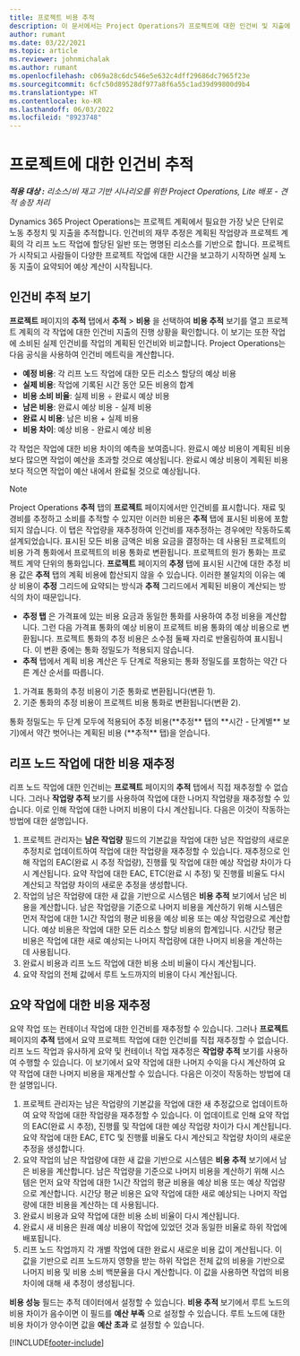 ```yaml
---
title: 프로젝트 비용 추적
description: 이 문서에서는 Project Operations가 프로젝트에 대한 인건비 및 지출에 대한 진행 상황을 추적하는 방법에 대한 정보를 제공합니다.
author: rumant
ms.date: 03/22/2021
ms.topic: article
ms.reviewer: johnmichalak
ms.author: rumant
ms.openlocfilehash: c069a28c6dc546e5e632c4dff29686dc7965f23e
ms.sourcegitcommit: 6cfc50d89528df977a8f6a55c1ad39d99800d9b4
ms.translationtype: HT
ms.contentlocale: ko-KR
ms.lasthandoff: 06/03/2022
ms.locfileid: "8923748"
---
```

# <a name="labor-cost-tracking-on-projects"></a>프로젝트에 대한 인건비 추적

_**적용 대상 :** 리소스/비 재고 기반 시나리오를 위한 Project Operations, Lite 배포 - 견적 송장 처리_

Dynamics 365 Project Operations는 프로젝트 계획에서 필요한 가장 낮은 단위로 노동 추정치 및 지출을 추적합니다. 인건비의 재무 추정은 계획된 작업량과 프로젝트 계획의 각 리프 노드 작업에 할당된 일반 또는 명명된 리소스를 기반으로 합니다. 프로젝트가 시작되고 사람들이 다양한 프로젝트 작업에 대한 시간을 보고하기 시작하면 실제 노동 지출이 요약되어 예상 계산이 시작됩니다.

## <a name="labor-cost-tracking-view"></a>인건비 추적 보기

**프로젝트** 페이지의 **추적** 탭에서 **추적** > **비용** 을 선택하여 **비용 추적** 보기를 열고 프로젝트 계획의 각 작업에 대한 인건비 지출의 진행 상황을 확인합니다. 이 보기는 또한 작업에 소비된 실제 인건비를 작업의 계획된 인건비와 비교합니다. Project Operations는 다음 공식을 사용하여 인건비 메트릭을 계산합니다.

- **예정 비용**: 각 리프 노드 작업에 대한 모든 리소스 할당의 예상 비용
- **실제 비용**: 작업에 기록된 시간 동안 모든 비용의 합계
- **비용 소비 비율**: 실제 비용 ÷ 완료시 예상 비용
- **남은 비용**: 완료시 예상 비용 - 실제 비용
- **완료 시 비용**: 남은 비용 + 실제 비용
- **비용 차이**: 예상 비용 - 완료시 예상 비용

각 작업은 작업에 대한 비용 차이의 예측을 보여줍니다. 완료시 예상 비용이 계획된 비용보다 많으면 작업이 예산을 초과할 것으로 예상됩니다. 완료시 예상 비용이 계획된 비용보다 적으면 작업이 예산 내에서 완료될 것으로 예상됩니다.

>[!NOTE]
> Project Operations **추적** 탭의 **프로젝트** 페이지에서만 인건비를 표시합니다. 재료 및 경비를 추정하고 소비를 추적할 수 있지만 이러한 비용은 **추적** 탭에 표시된 비용에 포함되지 않습니다. 이 탭은 작업량을 재추정하여 인건비를 재추정하는 경우에만 작동하도록 설계되었습니다.
표시된 모든 비용 금액은 비용 요금을 결정하는 데 사용된 프로젝트의 비용 가격 통화에서 프로젝트의 비용 통화로 변환됩니다. 프로젝트의 원가 통화는 프로젝트 계약 단위의 통화입니다. **프로젝트** 페이지의 **추정** 탭에 표시된 시간에 대한 추정 비용 값은 **추적** 탭의 계획 비용에 합산되지 않을 수 있습니다. 이러한 불일치의 이유는 예상 비용이 **추정** 그리드에 요약되는 방식과 **추적** 그리드에서 계획된 비용이 계산되는 방식의 차이 때문입니다. 
>
> - **추정 탭** 은 가격표에 있는 비용 요금과 동일한 통화를 사용하여 추정 비용을 계산합니다. 그런 다음 가격표 통화의 예상 비용이 프로젝트 비용 통화의 예상 비용으로 변환됩니다. 프로젝트 통화의 추정 비용은 소수점 둘째 자리로 반올림하여 표시됩니다. 이 변환 중에는 통화 정밀도가 적용되지 않습니다. 
> - **추적** 탭에서 계획 비용 계산은 두 단계로 적용되는 통화 정밀도를 포함하는 약간 다른 계산 순서를 따릅니다. 
   ><ol>
   ><li>가격표 통화의 추정 비용이 기준 통화로 변환됩니다(변환 1).</li>
   ><li>기준 통화의 추정 비용이 프로젝트 비용 통화로 변환됩니다(변환 2). </li>
   ></ol>
   >통화 정밀도는 두 단계 모두에 적용되어 추정 비용(**추정** 탭의 **시간 - 단계별** 보기)에서 약간 벗어나는 계획된 비용 (**추적** 탭)을 얻습니다. 
   
## <a name="reprojecting-costs-on-leaf-node-tasks"></a>리프 노드 작업에 대한 비용 재추정

리프 노드 작업에 대한 인건비는 **프로젝트** 페이지의 **추적** 탭에서 직접 재추정할 수 없습니다. 그러나 **작업량 추적** 보기를 사용하여 작업에 대한 나머지 작업량을 재추정할 수 있습니다. 이로 인해 작업에 대한 나머지 비용이 다시 계산됩니다. 다음은 이것이 작동하는 방법에 대한 설명입니다.

1. 프로젝트 관리자는 **남은 작업량** 필드의 기본값을 작업에 대한 남은 작업량의 새로운 추정치로 업데이트하여 작업에 대한 작업량을 재추정할 수 있습니다. 재추정으로 인해 작업의 EAC(완료 시 추정 작업량), 진행률 및 작업에 대한 예상 작업량 차이가 다시 계산됩니다. 요약 작업에 대한 EAC, ETC(완료 시 추정) 및 진행률 비율도 다시 계산되고 작업량 차이의 새로운 추정을 생성합니다.
2. 작업의 남은 작업량에 대한 새 값을 기반으로 시스템은 **비용 추적** 보기에서 남은 비용을 계산합니다. 남은 작업량을 기준으로 나머지 비용을 계산하기 위해 시스템은 먼저 작업에 대한 1시간 작업의 평균 비용을 예상 비용 또는 예상 작업량으로 계산합니다. 예상 비용은 작업에 대한 모든 리소스 할당 비용의 합계입니다. 시간당 평균 비용은 작업에 대한 새로 예상되는 나머지 작업량에 대한 나머지 비용을 계산하는 데 사용됩니다.
3. 완료시 비용과 리프 노드 작업에 대한 비용 소비 비율이 다시 계산됩니다.
4. 요약 작업의 전체 값에서 루트 노드까지의 비용이 다시 계산됩니다.

## <a name="reprojecting-costs-on-summary-tasks"></a>요약 작업에 대한 비용 재추정

요약 작업 또는 컨테이너 작업에 대한 인건비를 재추정할 수 있습니다. 그러나 **프로젝트** 페이지의 **추적** 탭에서 요약 프로젝트 작업에 대한 인건비를 직접 재추정할 수 없습니다. 리프 노드 작업과 유사하게 요약 및 컨테이너 작업 재추정은 **작업량 추적** 보기를 사용하여 수행할 수 있습니다. 이 보기에서 요약 작업에 대한 나머지 수익을 다시 계산하여 요약 작업에 대한 나머지 비용을 재계산할 수 있습니다. 다음은 이것이 작동하는 방법에 대한 설명입니다.

1. 프로젝트 관리자는 남은 작업량의 기본값을 작업에 대한 새 추정값으로 업데이트하여 요약 작업에 대한 작업량을 재추정할 수 있습니다. 이 업데이트로 인해 요약 작업의 EAC(완료 시 추정), 진행률 및 작업에 대한 예상 작업량 차이가 다시 계산됩니다. 요약 작업에 대한 EAC, ETC 및 진행률 비율도 다시 계산되고 작업량 차이의 새로운 추정을 생성합니다.
2. 요약 작업의 남은 작업량에 대한 새 값을 기반으로 시스템은 **비용 추적** 보기에서 남은 비용을 계산합니다. 남은 작업량을 기준으로 나머지 비용을 계산하기 위해 시스템은 먼저 요약 작업에 대한 1시간 작업의 평균 비용을 예상 비용 또는 예상 작업량으로 계산합니다. 시간당 평균 비용은 요약 작업에 대한 새로 예상되는 나머지 작업량에 대한 비용을 계산하는 데 사용됩니다.
3. 완료시 비용과 요약 작업에 대한 비용 소비 비율이 다시 계산됩니다.
4. 완료시 새 비용은 원래 예상 비용이 작업에 있었던 것과 동일한 비율로 하위 작업에 배포됩니다.
5. 리프 노드 작업까지 각 개별 작업에 대한 완료시 새로운 비용 값이 계산됩니다. 이 값을 기반으로 리프 노드까지 영향을 받는 하위 작업은 전체 값의 비용을 기반으로 나머지 비용 및 비용 소비 백분율을 다시 계산합니다. 이 값을 사용하면 작업의 비용 차이에 대해 새 추정이 생성됩니다. 


**비용 성능** 필드는 추적 데이터에서 설정할 수 있습니다. **비용 추적** 보기에서 루트 노드의 비용 차이가 음수이면 이 필드를 **예산 부족** 으로 설정할 수 있습니다. 루트 노드에 대한 비용 차이가 양수이면 값을 **예산 초과** 로 설정할 수 있습니다.


[!INCLUDE[footer-include](../includes/footer-banner.md)]
